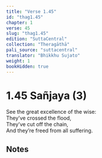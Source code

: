 ```yaml
---
title: "Verse 1.45"
id: "thag1.45"
chapter: 1
verse: 45
slug: "thag1.45"
edition: "SuttaCentral"
collection: "Theragāthā"
pali_source: "suttacentral"
translator: "Bhikkhu Sujato"
weight: 1
bookHidden: true
---
```


# 1.45 Sañjaya (3)  

See the great excellence of the wise:  
They’ve crossed the flood,  
They’ve cut off the chain,  
And they’re freed from all suffering.

## Notes